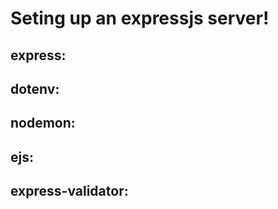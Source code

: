 # Seting up an expressjs server!
## express: 

## dotenv:

## nodemon:

## ejs:

## express-validator:
